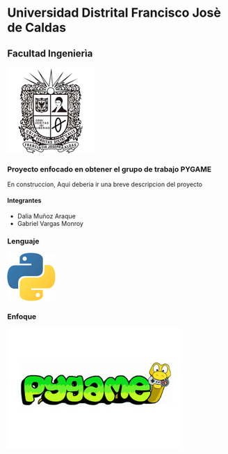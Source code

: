 # Universidad Distrital Francisco Josè de Caldas
## Facultad Ingenierìa

![alt Escudo-de-Universidad](logo/UD-logo.gif)

### Proyecto enfocado en obtener el grupo de trabajo PYGAME

En construccion, Aqui deberia ir una breve descripcion del proyecto

#### Integrantes
- Dalia Muñoz Araque
- Gabriel Vargas Monroy

### Lenguaje

![alt logo-de-python](logo/python-logo.png)

### Enfoque

![alt logo-de-pygame](logo/pygame-logo.jpg)